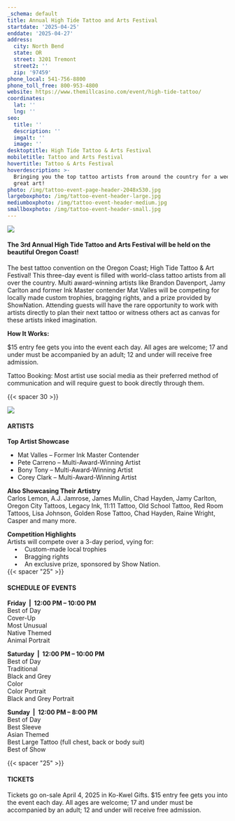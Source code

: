 ```yaml
---
_schema: default
title: Annual High Tide Tattoo and Arts Festival
startdate: '2025-04-25'
enddate: '2025-04-27'
address:
  city: North Bend
  state: OR
  street: 3201 Tremont
  street2: ''
  zip: '97459'
phone_local: 541-756-8800
phone_toll_free: 800-953-4800
website: https://www.themillcasino.com/event/high-tide-tattoo/
coordinates:
  lat: ''
  lng: ''
seo:
  title: ''
  description: ''
  imgalt: ''
  image: ''
desktoptitle: High Tide Tattoo & Arts Festival
mobiletitle: Tattoo and Arts Festival
hovertitle: Tattoo & Arts Festival
hoverdescription: >-
  Bringing you the top tattoo artists from around the country for a weekend of
  great art!
photo: /img/tattoo-event-page-header-2048x530.jpg
largeboxphoto: /img/tattoo-event-header-large.jpg
mediumboxphoto: /img/tattoo-event-header-medium.jpg
smallboxphoto: /img/tattoo-event-header-small.jpg
---
```

![](/img/tattoo-artist-header-695x322.jpg)

#### The 3rd Annual High Tide Tattoo and Arts Festival will be held on the beautiful Oregon Coast!

The best tattoo convention on the Oregon Coast; High Tide Tattoo & Art Festival! This three-day event is filled with world-class tattoo artists from all over the country. Multi award-winning artists like Brandon Davenport, Jamy Carlton and former Ink Master contender Mat Valles will be competing for locally made custom trophies, bragging rights, and a prize provided by ShowNation. Attending guests will have the rare opportunity to work with artists directly to plan their next tattoo or witness others act as canvas for these artists inked imagination.

**How It Works:**

$15 entry fee gets you into the event each day. All ages are welcome; 17 and under must be accompanied by an adult; 12 and under will receive free admission.

Tattoo Booking: Most artist use social media as their preferred method of communication and will require guest to book directly through them.

{{< spacer 30 >}}

![](/img/high-tide-1.jpg)

#### ARTISTS

**Top Artist Showcase**

* Mat Valles – Former Ink Master Contender
* Pete Carreno – Multi-Award-Winning Artist
* Bony Tony – Multi-Award-Winning Artist
* Corey Clark – Multi-Award-Winning Artist

**Also Showcasing Their Artistry**<br>Carlos Lemon, A.J. Jamrose, James Mullin, Chad Hayden, Jamy Carlton, Oregon City Tattoos, Legacy Ink, 11:11 Tattoo, Old School Tattoo, Red Room Tattoos, Lisa Johnson, Golden Rose Tattoo, Chad Hayden, Raine Wright, Casper and many more.

**Competition Highlights**<br>Artists will compete over a 3-day period, vying for:<br>&nbsp;&nbsp; &nbsp;• &nbsp; &nbsp;Custom-made local trophies<br>&nbsp;&nbsp; &nbsp;• &nbsp; &nbsp;Bragging rights<br>&nbsp;&nbsp; &nbsp;• &nbsp; &nbsp;An exclusive prize, sponsored by Show Nation.<br>{{< spacer "25" >}}

#### SCHEDULE OF EVENTS

**Friday&nbsp; \|&nbsp; 12:00 PM – 10:00 PM**<br>Best of Day<br>Cover-Up<br>Most Unusual<br>Native Themed<br>Animal Portrait

**Saturday&nbsp; \|&nbsp; 12:00 PM – 10:00 PM**<br>Best of Day<br>Traditional<br>Black and Grey<br>Color<br>Color Portrait<br>Black and Grey Portrait

**Sunday&nbsp; \|&nbsp; 12:00 PM – 8:00 PM**<br>Best of Day<br>Best Sleeve<br>Asian Themed<br>Best Large Tattoo (full chest, back or body suit)<br>Best of Show

{{< spacer "25" >}}

#### TICKETS

Tickets go on-sale April 4, 2025 in Ko-Kwel Gifts. $15 entry fee gets you into the event each day. All ages are welcome; 17 and under must be accompanied by an adult; 12 and under will receive free admission.